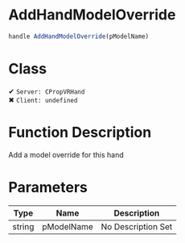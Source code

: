 # AddHandModelOverride
```js	
handle AddHandModelOverride(pModelName)
```
# Class
✔ `Server: CPropVRHand`  
✖ `Client: undefined`  

# Function Description
Add a model override for this hand
# Parameters
Type|Name|Description
--|--|--
string|pModelName|No Description Set
